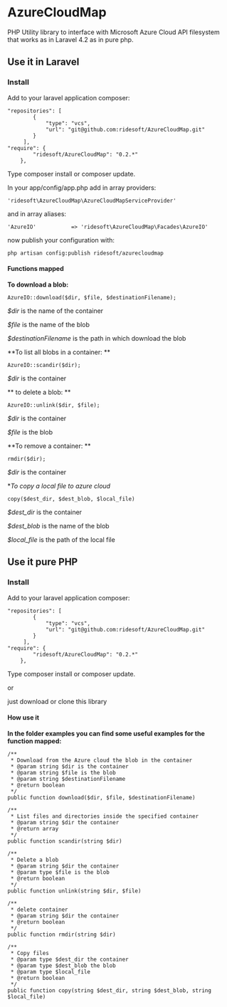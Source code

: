 # AzureCloudMap

PHP Utility library to interface with Microsoft Azure Cloud API filesystem that works as in Laravel 4.2 as in pure php.

## Use it in Laravel

### Install

Add to your laravel application composer:
```
"repositories": [
        {
            "type": "vcs",
            "url": "git@github.com:ridesoft/AzureCloudMap.git" 
        }
     ],
"require": {
        "ridesoft/AzureCloudMap": "0.2.*"
    },
```
Type composer install or composer update.

In your app/config/app.php add in array providers:
```
'ridesoft\AzureCloudMap\AzureCloudMapServiceProvider'
```
and in array aliases:
```
'AzureIO'           => 'ridesoft\AzureCloudMap\Facades\AzureIO'
```

now publish your configuration with:
```
php artisan config:publish ridesoft/azurecloudmap
```
#### Functions mapped

**To download a blob:**
```
AzureIO::download($dir, $file, $destinationFilename);
```
*$dir* is the name of the container

*$file* is the name of the blob

*$destinationFilename* is the path in which download the blob

**To list all blobs in a container: **
```
AzureIO::scandir($dir);
```
*$dir* is the container

** to delete a blob: **
```
AzureIO::unlink($dir, $file);
```
*$dir* is the container

*$file* is the blob

**To remove a container: **
```
rmdir($dir);
```
*$dir* is the container

**To copy a local file to azure cloud*
```
copy($dest_dir, $dest_blob, $local_file)
```
*$dest_dir* is the container

*$dest_blob* is the name of the blob

*$local_file* is the path of the local file

## Use it pure PHP
### Install

Add to your laravel application composer:
```
"repositories": [
        {
            "type": "vcs",
            "url": "git@github.com:ridesoft/AzureCloudMap.git" 
        }
     ],
"require": {
        "ridesoft/AzureCloudMap": "0.2.*"
    },
```
Type composer install or composer update.

or

just download or clone this library

#### How use it

**In the folder examples you can find some useful examples for the function mapped:**

```
/**
 * Download from the Azure cloud the blob in the container
 * @param string $dir is the container
 * @param string $file is the blob
 * @param string $destinationFilename
 * @return boolean
 */
public function download($dir, $file, $destinationFilename)
```
```
/**
 * List files and directories inside the specified container
 * @param string $dir the container
 * @return array
 */
public function scandir(string $dir)
```
```
/**
 * Delete a blob
 * @param string $dir the container
 * @param type $file is the blob
 * @return boolean
 */
public function unlink(string $dir, $file)
```
```
/**
 * delete container
 * @param string $dir the container
 * @return boolean
 */
public function rmdir(string $dir)
```
```
/**
 * Copy files
 * @param type $dest_dir the container
 * @param type $dest_blob the blob
 * @param type $local_file 
 * @return boolean
 */
public function copy(string $dest_dir, string $dest_blob, string $local_file)
```



